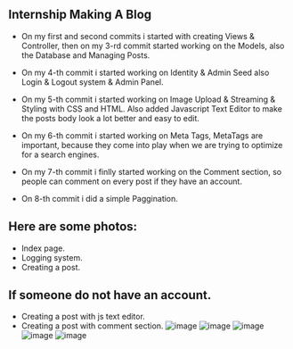 ## Internship Making A Blog

- On my first and second commits i started with creating Views & Controller, then on my 3-rd commit started working on the Models, also the Database and Managing Posts.

- On my 4-th commit i started working on Identity & Admin Seed also Login & Logout system & Admin Panel.

- On my 5-th commit i started working on Image Upload & Streaming & Styling with CSS and HTML. Also added Javascript Text Editor to make the posts body look a lot better and easy to edit.

- On my 6-th commit i started working on Meta Tags, MetaTags are important, because they come into play when we are trying to optimize for a search engines.

- On my 7-th commit i finlly started working on the Comment section, so people can comment on every post if they have an account.

- On 8-th commit i did a simple Paggination.


## Here are some photos:
 - Index page.
 - Logging system.
 - Creating a post.
 
 ## If someone do not have an account.
  - Creating a post with js text editor. 
  - Creating a post with comment section.
![image](https://user-images.githubusercontent.com/109627707/192227270-80f2712c-9231-48c4-be89-10249c6ac6a8.png)
![image](https://user-images.githubusercontent.com/109627707/192227414-256932e0-7ae6-4d79-bf35-cfa0fd87d205.png)
![image](https://user-images.githubusercontent.com/109627707/192227543-ab064cb0-585d-4393-bf00-96ad5fe0d9a8.png)
![image](https://user-images.githubusercontent.com/109627707/192227741-c68ac449-0048-426c-a797-128a8b0448d9.png)
![image](https://user-images.githubusercontent.com/109627707/192229039-afac0693-9268-4b35-bd19-362acfcb739e.png)







